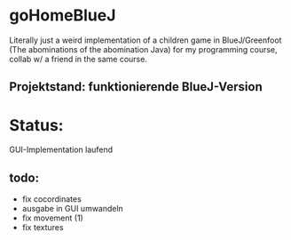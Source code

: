 # goHomeBlueJ

Literally just a weird implementation of a children game in BlueJ/Greenfoot (The abominations of the abomination Java) for my programming course, collab w/ a friend in the same course.
## Projektstand: funktionierende BlueJ-Version


# Status:
GUI-Implementation laufend

## todo:
- fix cocordinates
- ausgabe in GUI umwandeln
- fix movement (1)
- fix textures
